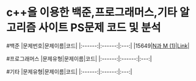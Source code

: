 # c++을 이용한 백준,프로그래머스,기타 알고리즘 사이트 PS문제 코드 및 분석

#백준
|문제번호|문제이름|코드|
|:------:|:------:|:---:|
|15649|[N과 M (1)](https://www.acmicpc.net/problem/15649)|[Link](https://github.com/lunchRamen/coding_test/commit/cde1d43c44e592c429fd91311e390e2e36a0c995)|

#프로그래머스
|문제유형|문제이름|코드|
|:------:|:------:|:---:|


#기타
|문제유형|문제이름|코드|
|:------:|:------:|:---:|
